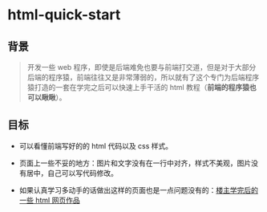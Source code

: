 # html-quick-start

## 背景

> 开发一些 web 程序，即使是后端难免也要与前端打交道，但是对于大部分后端的程序猿，前端往往又是非常薄弱的，所以就有了这个专门为后端程序猿打造的一套在学完之后可以快速上手干活的 html 教程（**前端的程序猿也可以瞅瞅**）。

## 目标

* 可以看懂前端写好的的 html 代码以及 css 样式。

* 页面上一些不妥的地方：图片和文字没有在一行中对齐，样式不美观，图片没有居中，自己可以写代码修改。

* 如果认真学习多动手的话做出这样的页面也是一点问题没有的：[楼主学完后的一些 html 网页作品](https://github.com/MrQuJL/html-works "楼主学完后的一些 html 网页作品")



